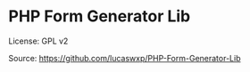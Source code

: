 PHP Form Generator Lib
======================

License: GPL v2

Source: https://github.com/lucaswxp/PHP-Form-Generator-Lib